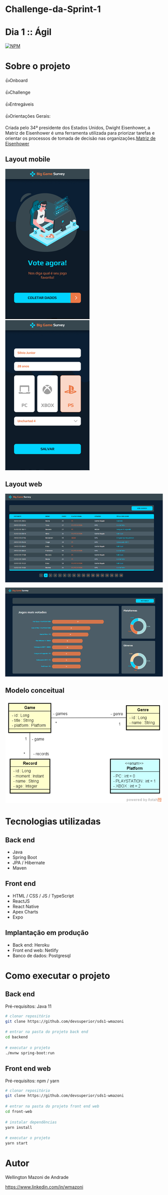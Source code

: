 # Challenge-da-Sprint-1
# Dia 1 :: Ágil

[![NPM](https://img.shields.io/npm/l/react)](https://github.com/LeandrodaSilvaStampini/Challenge-da-Sprint-1/blob/main/LICENSE)
# Sobre o projeto
👍Onboard

👍Challenge

👍Entregáveis

👍Orientações Gerais:

Criada pelo 34º presidente dos Estados Unidos, Dwight Eisenhower, a Matriz de Eisenhower é uma ferramenta utilizada para priorizar tarefas e orientar os processos de tomada de decisão nas organizações.[Matriz de Eisenhower](https://www.siteware.com.br/produtividade/matriz-de-eisenhower/)

## Layout mobile
![Mobile 1](https://github.com/acenelio/assets/raw/main/sds1/mobile1.png) ![Mobile 2](https://github.com/acenelio/assets/raw/main/sds1/mobile2.png)

## Layout web
![Web 1](https://github.com/acenelio/assets/raw/main/sds1/web1.png)

![Web 2](https://github.com/acenelio/assets/raw/main/sds1/web2.png)

## Modelo conceitual
![Modelo Conceitual](https://github.com/acenelio/assets/raw/main/sds1/modelo-conceitual.png)

# Tecnologias utilizadas
## Back end
- Java
- Spring Boot
- JPA / Hibernate
- Maven
## Front end
- HTML / CSS / JS / TypeScript
- ReactJS
- React Native
- Apex Charts
- Expo
## Implantação em produção
- Back end: Heroku
- Front end web: Netlify
- Banco de dados: Postgresql

# Como executar o projeto

## Back end
Pré-requisitos: Java 11

```bash
# clonar repositório
git clone https://github.com/devsuperior/sds1-wmazoni

# entrar na pasta do projeto back end
cd backend

# executar o projeto
./mvnw spring-boot:run
```

## Front end web
Pré-requisitos: npm / yarn

```bash
# clonar repositório
git clone https://github.com/devsuperior/sds1-wmazoni

# entrar na pasta do projeto front end web
cd front-web

# instalar dependências
yarn install

# executar o projeto
yarn start
```

# Autor

Wellington Mazoni de Andrade

https://www.linkedin.com/in/wmazoni
